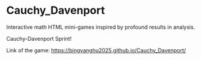 # Cauchy_Davenport
Interactive math HTML mini-games inspired by profound results in analysis.

Cauchy-Davenport Sprint!

Link of the game: https://bingyanghu2025.github.io/Cauchy_Davenport/
